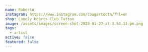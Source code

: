 ```yaml
---
name: Roberto
instagram: https://www.instagram.com/cougartooth/?hl=en
shop: Lonely Hearts Club Tattoo
image: /assets/images/screen-shot-2023-01-27-at-3.54.14-pm.png
tags:
  - artist
active: false
featured: false
---
```

